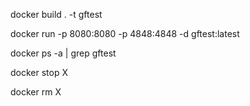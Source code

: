 docker build . -t gftest   

docker run -p 8080:8080 -p 4848:4848 -d gftest:latest

docker ps -a | grep gftest

docker stop X

docker rm X
